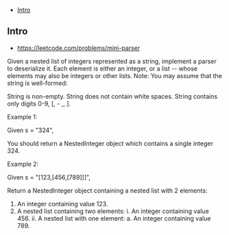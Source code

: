 - [Intro](#intro)

## Intro

- https://leetcode.com/problems/mini-parser

Given a nested list of integers represented as a string, implement a parser to deserialize it.
Each element is either an integer, or a list -- whose elements may also be integers or other lists.
Note:
You may assume that the string is well-formed:

String is non-empty.
String does not contain white spaces.
String contains only digits 0-9, [, - ,, ].

Example 1:

Given s = "324",

You should return a NestedInteger object which contains a single integer 324.

Example 2:

Given s = "[123,[456,[789]]]",

Return a NestedInteger object containing a nested list with 2 elements:

1. An integer containing value 123.
2. A nested list containing two elements:
    i.  An integer containing value 456.
    ii. A nested list with one element:
         a. An integer containing value 789.

